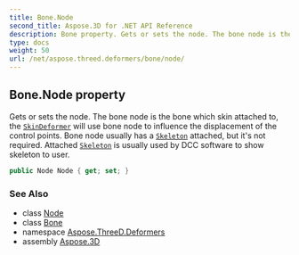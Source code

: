```yaml
---
title: Bone.Node
second_title: Aspose.3D for .NET API Reference
description: Bone property. Gets or sets the node. The bone node is the bone which skin attached to the SkinDeformer will use bone node to influence the displacement of the control points. Bone node usually has a Skeleton attached but its not required. Attached Skeleton is usually used by DCC software to show skeleton to user
type: docs
weight: 50
url: /net/aspose.threed.deformers/bone/node/
---
```

## Bone.Node property

Gets or sets the node. The bone node is the bone which skin attached to, the [`SkinDeformer`](../../skindeformer/) will use bone node to influence the displacement of the control points. Bone node usually has a [`Skeleton`](../../../aspose.threed.entities/skeleton/) attached, but it's not required. Attached [`Skeleton`](../../../aspose.threed.entities/skeleton/) is usually used by DCC software to show skeleton to user.

```csharp
public Node Node { get; set; }
```

### See Also

* class [Node](../../../aspose.threed/node/)
* class [Bone](../)
* namespace [Aspose.ThreeD.Deformers](../../bone/)
* assembly [Aspose.3D](../../../)


